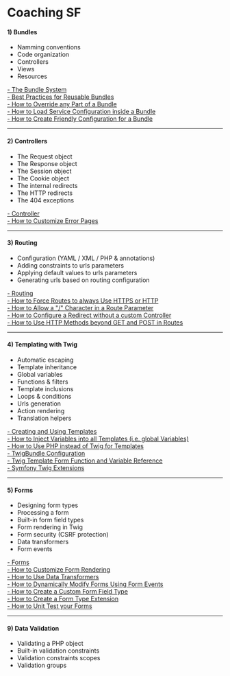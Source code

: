 Coaching SF
===========================

#### **1) Bundles**
* Namming conventions  
* Code organization  
* Controllers  
* Views  
* Resources    

[- The Bundle System](https://symfony.com/doc/2.3/book/bundles.html)  
[- Best Practices for Reusable Bundles](https://symfony.com/doc/2.3/cookbook/bundles/best_practices.html)  
[- How to Override any Part of a Bundle](https://symfony.com/doc/2.3/cookbook/bundles/override.html)  
[- How to Load Service Configuration inside a Bundle](https://symfony.com/doc/2.3/cookbook/bundles/extension.html)  
[- How to Create Friendly Configuration for a Bundle](https://symfony.com/doc/2.3/cookbook/bundles/configuration.html)  

---

#### **2) Controllers**
* The Request object  
* The Response object  
* The Session object  
* The Cookie object  
* The internal redirects  
* The HTTP redirects  
* The 404 exceptions  

[- Controller](https://symfony.com/doc/2.3/book/controller.html)  
[- How to Customize Error Pages](https://symfony.com/doc/2.3/cookbook/controller/error_pages.html)  

---

#### **3) Routing**
* Configuration (YAML / XML / PHP & annotations)  
* Adding constraints to urls parameters  
* Applying default values to urls parameters  
* Generating urls based on routing configuration  

[- Routing](https://symfony.com/doc/2.3/book/routing.html)  
[- How to Force Routes to always Use HTTPS or HTTP](https://symfony.com/doc/2.3/cookbook/routing/scheme.html)  
[- How to Allow a "/" Character in a Route Parameter](https://symfony.com/doc/2.3/cookbook/routing/slash_in_parameter.html)  
[- How to Configure a Redirect without a custom Controller](https://symfony.com/doc/2.3/cookbook/routing/redirect_in_config.html)  
[- How to Use HTTP Methods beyond GET and POST in Routes](https://symfony.com/doc/2.3/cookbook/routing/method_parameters.html)  

---

#### **4) Templating with Twig**
* Automatic escaping  
* Template inheritance  
* Global variables  
* Functions & filters  
* Template inclusions  
* Loops & conditions  
* Urls generation  
* Action rendering  
* Translation helpers

[- Creating and Using Templates](https://symfony.com/doc/2.3/book/templating.html)  
[- How to Inject Variables into all Templates (i.e. global Variables)](https://symfony.com/doc/2.3/cookbook/templating/global_variables.html)  
[- How to Use PHP instead of Twig for Templates](https://symfony.com/doc/2.3/cookbook/templating/PHP.html)  
[- TwigBundle Configuration](https://symfony.com/doc/2.3/reference/configuration/twig.html)  
[- Twig Template Form Function and Variable Reference](https://symfony.com/doc/2.3/reference/forms/twig_reference.html)  
[- Symfony Twig Extensions](https://symfony.com/doc/2.3/reference/twig_reference.html)  

---

#### **5) Forms**
* Designing form types  
* Processing a form  
* Built-in form field types  
* Form rendering in Twig  
* Form security (CSRF protection)  
* Data transformers  
* Form events  

[- Forms](https://symfony.com/doc/2.3/book/forms.html)  
[- How to Customize Form Rendering](https://symfony.com/doc/2.3/cookbook/form/form_customization.html)  
[- How to Use Data Transformers](https://symfony.com/doc/2.3/cookbook/form/data_transformers.html)  
[- How to Dynamically Modify Forms Using Form Events](https://symfony.com/doc/2.3/cookbook/form/dynamic_form_modification.html)  
[- How to Create a Custom Form Field Type](https://symfony.com/doc/2.3/cookbook/form/create_custom_field_type.html)  
[- How to Create a Form Type Extension](https://symfony.com/doc/2.3/cookbook/form/create_form_type_extension.html)  
[- How to Unit Test your Forms](https://symfony.com/doc/2.3/cookbook/form/unit_testing.html)  

---

#### **9) Data Validation** 
* Validating a PHP object  
* Built-in validation constraints  
* Validation constraints scopes  
* Validation groups  


